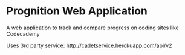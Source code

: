 # Prognition Web Application

A web application to track and compare progress on coding sites like Codecademy

Uses 3rd party service: http://cadetservice.herokuapp.com/api/v2
